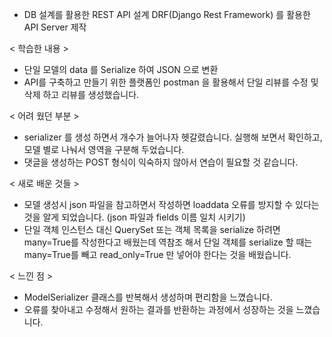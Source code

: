 * DB 설계를 활용한 REST API 설계
DRF(Django Rest Framework) 를 활용한 API Server 제작

< 학습한 내용 >
- 단일 모델의 data 를 Serialize 하여 JSON 으로 변환
- API를 구축하고 만들기 위한 플랫폼인 postman 을 활용해서 단일 리뷰를 수정 및 삭제 하고 리뷰를 생성했습니다.

< 어려 웠던 부분 >
- serializer 를 생성 하면서 개수가 늘어나자 헷갈렸습니다. 실행해 보면서 확인하고, 모델 별로 나눠서 영역을 구분해 두었습니다.
- 댓글을 생성하는 POST 형식이 익숙하지 않아서 연습이 필요할 것 같습니다.

< 새로 배운 것들 >
- 모델 생성시 json 파일을 참고하면서 작성하면 loaddata 오류를 방지할 수 있다는 것을 알게 되었습니다. (json 파일과 fields 이름 일치 시키기)
- 단일 객체 인스턴스 대신 QuerySet 또는 객체 목록을 serialize 하려면 many=True를 작성한다고 배웠는데 역참조 해서 단일 객체를 serialize 할 때는 many=True를 빼고 read_only=True 만 넣어야 한다는 것을 배웠습니다.

< 느낀 점 >
- ModelSerializer 클래스를 반복해서 생성하며 편리함을 느꼈습니다.
- 오류를 찾아내고 수정해서 원하는 결과를 반환하는 과정에서 성장하는 것을 느꼈습니다.
